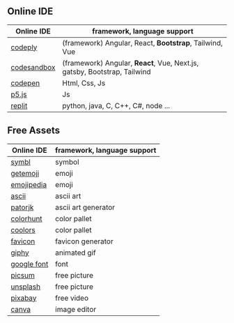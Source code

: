 ## Online IDE

| Online IDE                             | framework, language support                                               |
| -------------------------------------- | ------------------------------------------------------------------------- |
| [codeply](https://www.codeply.com/)    | (framework) Angular, React, **Bootstrap**, Tailwind, Vue                  |
| [codesandbox](https://codesandbox.io/) | (framework) Angular, **React**, Vue, Next.js, gatsby, Bootstrap, Tailwind |
| [codepen](https://codepen.io/)         | Html, Css, Js                                                             |
| [p5.js](https://p5js.org/get-started/) | Js                                                                        |
| [replit](https://replit.com/)          | python, java, C, C++, C#, node ...                                        |

## Free Assets

| Online IDE                                                               | framework, language support |
| ------------------------------------------------------------------------ | --------------------------- |
| [symbl](https://symbl.cc/en/)                                            | symbol                      |
| [getemoji](https://getemoji.com/)                                        | emoji                       |
| [emojipedia](https://emojipedia.org/)                                    | emoji                       |
| [ascii](https://ascii.co.uk/art)                                         | ascii art                   |
| [patorjk](https://patorjk.com/software/taag/#p=display&f=Graffiti&t=joy) | ascii art generator         |
| [colorhunt](https://colorhunt.co/)                                       | color pallet                |
| [coolors](https://coolors.co/palettes/trending)                          | color pallet                |
| [favicon](https://www.favicon.cc/)                                       | favicon generator           |
| [giphy](https://giphy.com/)                                              | animated gif                |
| [google font](https://fonts.google.com/)                                 | font                        |
| [picsum](https://picsum.photos/)                                         | free picture                |
| [unsplash](https://unsplash.com/)                                        | free picture                |
| [pixabay](https://pixabay.com/videos/)                                   | free video                  |
| [canva](https://www.canva.com/)                                          | image editor                |
